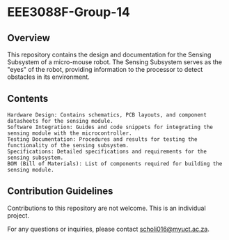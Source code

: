 # EEE3088F-Group-14

## Overview

This repository contains the design and documentation for the Sensing Subsystem of a micro-mouse robot. The Sensing Subsystem serves as the "eyes" of the robot, providing information to the processor to detect obstacles in its environment.

## Contents

    Hardware Design: Contains schematics, PCB layouts, and component datasheets for the sensing module.
    Software Integration: Guides and code snippets for integrating the sensing module with the microcontroller.
    Testing Documentation: Procedures and results for testing the functionality of the sensing subsystem.
    Specifications: Detailed specifications and requirements for the sensing subsystem.
    BOM (Bill of Materials): List of components required for building the sensing module.

## Contribution Guidelines

Contributions to this repository are not welcome. This is an individual project.



For any questions or inquiries, please contact scholi016@myuct.ac.za.
